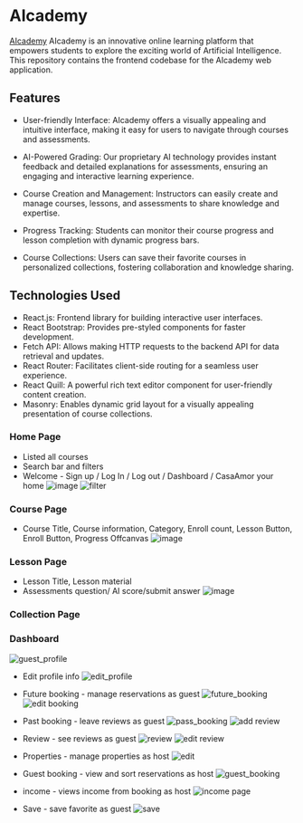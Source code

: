 # AIcademy
[AIcademy](https://aicademyfrontend.onrender.com/) AIcademy is an innovative online learning platform that empowers students to explore the exciting world of Artificial Intelligence. This repository contains the frontend codebase for the AIcademy web application.

## Features
* User-friendly Interface: AIcademy offers a visually appealing and intuitive interface, making it easy for users to navigate through courses and assessments.

* AI-Powered Grading: Our proprietary AI technology provides instant feedback and detailed explanations for assessments, ensuring an engaging and interactive learning experience.

* Course Creation and Management: Instructors can easily create and manage courses, lessons, and assessments to share knowledge and expertise.

* Progress Tracking: Students can monitor their course progress and lesson completion with dynamic progress bars.

* Course Collections: Users can save their favorite courses in personalized collections, fostering collaboration and knowledge sharing.

## Technologies Used
* React.js: Frontend library for building interactive user interfaces.
* React Bootstrap: Provides pre-styled components for faster development.
* Fetch API: Allows making HTTP requests to the backend API for data retrieval and updates.
* React Router: Facilitates client-side routing for a seamless user experience.
* React Quill: A powerful rich text editor component for user-friendly content creation.
* Masonry: Enables dynamic grid layout for a visually appealing presentation of course collections.

### Home Page
* Listed all courses
* Search bar and filters
* Welcome - Sign up / Log In / Log out / Dashboard / CasaAmor your home
![image](https://github.com/jialingye/project3-FrontEnd/assets/122236820/818c7127-4232-4a96-badf-2e815cf257a7)
![filter](https://github.com/jialingye/project3-FrontEnd/assets/70247822/150eeb53-c25b-44fb-9d9d-754571b248f7)


### Course Page
* Course Title, Course information, Category, Enroll count, Lesson Button, Enroll Button,
Progress Offcanvas
![image](https://github.com/jialingye/project3-FrontEnd/assets/122236820/3026da25-244c-4c85-97d0-7f246deb6739)


### Lesson Page
* Lesson Title, Lesson material
* Assessments question/ AI score/submit answer
![image](https://github.com/jialingye/project3-FrontEnd/assets/122236820/0daf4af6-ebd4-49d7-a3cb-057d67a8f598)


### Collection Page


### Dashboard
![guest_profile](https://github.com/jialingye/project3-FrontEnd/assets/70247822/99e3b33c-694f-4f66-88f3-205e500464aa)

* Edit profile info
![edit_profile](https://github.com/jialingye/project3-FrontEnd/assets/70247822/49d01a55-881c-4c92-a5a8-94e29a6fcda2)

* Future booking - manage reservations as guest
![future_booking](https://github.com/jialingye/project3-FrontEnd/assets/70247822/8a16fa8a-97bd-4e67-b7e1-609df49d7859)
![edit booking](https://github.com/jialingye/project3-FrontEnd/assets/70247822/2fe968a0-3872-4d6a-ac55-ee22aa36afe5)

* Past booking - leave reviews as guest
![pass_booking](https://github.com/jialingye/project3-FrontEnd/assets/70247822/bd6646e0-bc57-4724-b01d-5c2a134b4be5)
![add review](https://github.com/jialingye/project3-FrontEnd/assets/70247822/36f7b3f1-9454-40f6-b124-6ee9c6147a63)

* Review - see reviews as guest
![review](https://github.com/jialingye/project3-FrontEnd/assets/70247822/6234533d-397b-4976-b2d6-0b83b07d638a)
![edit review](https://github.com/jialingye/project3-FrontEnd/assets/70247822/d418d02e-249d-4828-a0a0-e3f513e6dffa)

* Properties - manage properties as host
![edit](https://github.com/jialingye/project3-FrontEnd/assets/70247822/2d1ee482-291d-4fea-b97e-2217d7c96149)

* Guest booking - view and sort reservations as host
![guest_booking](https://github.com/jialingye/project3-FrontEnd/assets/70247822/3d4449ef-be37-41d3-ab4e-2bbcec3cea4a)

* income - views income from booking as host
![income page](https://github.com/jialingye/project3-FrontEnd/assets/70247822/e6497936-4a80-4dc0-96a3-aab466d73029)

* Save - save favorite as guest
![save](https://github.com/jialingye/project3-FrontEnd/assets/70247822/563427ad-4a1c-4b91-8eb3-fbd36d0e1624)

